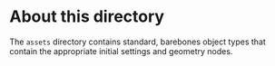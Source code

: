 # About this directory

The `assets` directory contains standard, barebones object types that contain the appropriate initial settings and geometry nodes.
